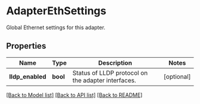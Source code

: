 # AdapterEthSettings

Global Ethernet settings for this adapter. 
## Properties
Name | Type | Description | Notes
------------ | ------------- | ------------- | -------------
**lldp_enabled** | **bool** | Status of LLDP protocol on the adapter interfaces.    | [optional] 

[[Back to Model list]](../README.md#documentation-for-models) [[Back to API list]](../README.md#documentation-for-api-endpoints) [[Back to README]](../README.md)


